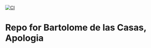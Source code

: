 [![CI](https://github.com/scta-texts/lca8s8/actions/workflows/validation.yml/badge.svg?branch=master)](https://github.com/scta-texts/lca8s8/actions/workflows/validation.yml)

# Repo for Bartolome de las Casas, Apologia